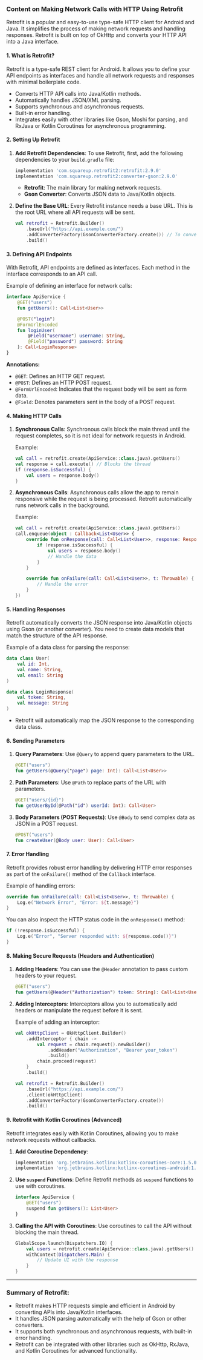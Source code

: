 ### Content on Making Network Calls with HTTP Using Retrofit

Retrofit is a popular and easy-to-use type-safe HTTP client for Android and Java. It simplifies the process of making network requests and handling responses. Retrofit is built on top of OkHttp and converts your HTTP API into a Java interface.

#### **1. What is Retrofit?**
Retrofit is a type-safe REST client for Android. It allows you to define your API endpoints as interfaces and handle all network requests and responses with minimal boilerplate code.

- Converts HTTP API calls into Java/Kotlin methods.
- Automatically handles JSON/XML parsing.
- Supports synchronous and asynchronous requests.
- Built-in error handling.
- Integrates easily with other libraries like Gson, Moshi for parsing, and RxJava or Kotlin Coroutines for asynchronous programming.

#### **2. Setting Up Retrofit**

1. **Add Retrofit Dependencies**:
   To use Retrofit, first, add the following dependencies to your `build.gradle` file:
   ```groovy
   implementation 'com.squareup.retrofit2:retrofit:2.9.0'
   implementation 'com.squareup.retrofit2:converter-gson:2.9.0'
   ```

   - **Retrofit**: The main library for making network requests.
   - **Gson Converter**: Converts JSON data to Java/Kotlin objects.

2. **Define the Base URL**:
   Every Retrofit instance needs a base URL. This is the root URL where all API requests will be sent.
   ```kotlin
   val retrofit = Retrofit.Builder()
       .baseUrl("https://api.example.com/")
       .addConverterFactory(GsonConverterFactory.create()) // To convert JSON
       .build()
   ```

#### **3. Defining API Endpoints**

With Retrofit, API endpoints are defined as interfaces. Each method in the interface corresponds to an API call.

Example of defining an interface for network calls:
```kotlin
interface ApiService {
    @GET("users")
    fun getUsers(): Call<List<User>>

    @POST("login")
    @FormUrlEncoded
    fun loginUser(
        @Field("username") username: String,
        @Field("password") password: String
    ): Call<LoginResponse>
}
```

**Annotations:**
- `@GET`: Defines an HTTP GET request.
- `@POST`: Defines an HTTP POST request.
- `@FormUrlEncoded`: Indicates that the request body will be sent as form data.
- `@Field`: Denotes parameters sent in the body of a POST request.
  
#### **4. Making HTTP Calls**

1. **Synchronous Calls**:
   Synchronous calls block the main thread until the request completes, so it is not ideal for network requests in Android.

   Example:
   ```kotlin
   val call = retrofit.create(ApiService::class.java).getUsers()
   val response = call.execute() // Blocks the thread
   if (response.isSuccessful) {
       val users = response.body()
   }
   ```

2. **Asynchronous Calls**:
   Asynchronous calls allow the app to remain responsive while the request is being processed. Retrofit automatically runs network calls in the background.

   Example:
   ```kotlin
   val call = retrofit.create(ApiService::class.java).getUsers()
   call.enqueue(object : Callback<List<User>> {
       override fun onResponse(call: Call<List<User>>, response: Response<List<User>>) {
           if (response.isSuccessful) {
               val users = response.body()
               // Handle the data
           }
       }

       override fun onFailure(call: Call<List<User>>, t: Throwable) {
           // Handle the error
       }
   })
   ```

#### **5. Handling Responses**

Retrofit automatically converts the JSON response into Java/Kotlin objects using Gson (or another converter). You need to create data models that match the structure of the API response.

Example of a data class for parsing the response:
```kotlin
data class User(
    val id: Int,
    val name: String,
    val email: String
)

data class LoginResponse(
    val token: String,
    val message: String
)
```

- Retrofit will automatically map the JSON response to the corresponding data class.

#### **6. Sending Parameters**

1. **Query Parameters**:
   Use `@Query` to append query parameters to the URL.
   ```kotlin
   @GET("users")
   fun getUsers(@Query("page") page: Int): Call<List<User>>
   ```

2. **Path Parameters**:
   Use `@Path` to replace parts of the URL with parameters.
   ```kotlin
   @GET("users/{id}")
   fun getUserById(@Path("id") userId: Int): Call<User>
   ```

3. **Body Parameters (POST Requests)**:
   Use `@Body` to send complex data as JSON in a POST request.
   ```kotlin
   @POST("users")
   fun createUser(@Body user: User): Call<User>
   ```

#### **7. Error Handling**

Retrofit provides robust error handling by delivering HTTP error responses as part of the `onFailure()` method of the `Callback` interface.

Example of handling errors:
```kotlin
override fun onFailure(call: Call<List<User>>, t: Throwable) {
    Log.e("Network Error", "Error: ${t.message}")
}
```

You can also inspect the HTTP status code in the `onResponse()` method:
```kotlin
if (!response.isSuccessful) {
    Log.e("Error", "Server responded with: ${response.code()}")
}
```

#### **8. Making Secure Requests (Headers and Authentication)**

1. **Adding Headers**:
   You can use the `@Header` annotation to pass custom headers to your request.
   ```kotlin
   @GET("users")
   fun getUsers(@Header("Authorization") token: String): Call<List<User>>
   ```

2. **Adding Interceptors**:
   Interceptors allow you to automatically add headers or manipulate the request before it is sent.

   Example of adding an interceptor:
   ```kotlin
   val okHttpClient = OkHttpClient.Builder()
       .addInterceptor { chain ->
           val request = chain.request().newBuilder()
               .addHeader("Authorization", "Bearer your_token")
               .build()
           chain.proceed(request)
       }
       .build()

   val retrofit = Retrofit.Builder()
       .baseUrl("https://api.example.com/")
       .client(okHttpClient)
       .addConverterFactory(GsonConverterFactory.create())
       .build()
   ```

#### **9. Retrofit with Kotlin Coroutines (Advanced)**

Retrofit integrates easily with Kotlin Coroutines, allowing you to make network requests without callbacks.

1. **Add Coroutine Dependency**:
   ```groovy
   implementation 'org.jetbrains.kotlinx:kotlinx-coroutines-core:1.5.0'
   implementation 'org.jetbrains.kotlinx:kotlinx-coroutines-android:1.5.0'
   ```

2. **Use `suspend` Functions**:
   Define Retrofit methods as `suspend` functions to use with coroutines.
   ```kotlin
   interface ApiService {
       @GET("users")
       suspend fun getUsers(): List<User>
   }
   ```

3. **Calling the API with Coroutines**:
   Use coroutines to call the API without blocking the main thread.
   ```kotlin
   GlobalScope.launch(Dispatchers.IO) {
       val users = retrofit.create(ApiService::class.java).getUsers()
       withContext(Dispatchers.Main) {
           // Update UI with the response
       }
   }
   ```

---

### **Summary of Retrofit:**
- Retrofit makes HTTP requests simple and efficient in Android by converting APIs into Java/Kotlin interfaces.
- It handles JSON parsing automatically with the help of Gson or other converters.
- It supports both synchronous and asynchronous requests, with built-in error handling.
- Retrofit can be integrated with other libraries such as OkHttp, RxJava, and Kotlin Coroutines for advanced functionality.


